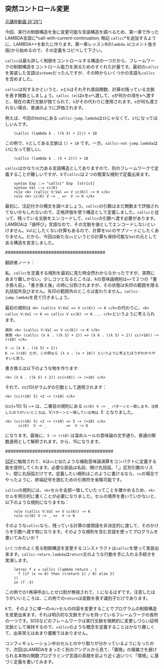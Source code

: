 ## 突然コントロール変更

[元講座動画 [6'28"]](http://youtu.be/UZ9iaus024g)


今回、実行の制御構造を急に変更可能な言語構造を調べるため、第一章で作ったLAMBDA言語に*call-with-current-continuation; 略記 `callcc`*を追加するように、LAMBDA++を新たに作ります。第一章レッスン8の`lambda.k`(コメント抜き版)から始めるので、その定義をコピペして下さい。

`callcc`は最も詳しく制御をコントロールする構造の一つだから、フレームワークの制御構造をコントロール能力を測るためのすぐれた計量です。最初の`callcc`を実装した言語は`scheme`だったんですが、その時からいくつかの言語も`callcc`を含めました。

`callcc`は何するかというと、`e`と`k`はそれぞれ普段関数、計算の残っている文脈を表す関数としましょう。`callcc (e)`は`k`を`e`へ渡して、`e`が何かの項を`k`へ渡すと、現在の実行文脈が捨てられて、`k`がその代わりに使用されます。`e`が何も渡されない場合、普通のように評価されます。

例えば、今回のtestsにある `callcc-jump.lambda`は`15`じゃなくて、`17`になってほしいんです。

```
    (callcc (lambda k . ((k 5) + 2))) + 10
```
この例で、`k`としてある文脈は `[] + 10` です。一方、`callcc-not-jump.lambda`は`17`になって欲しい。

```
    (callcc (lambda k . (5 + 2))) + 10
```

`callcc`はかなり火力ある言語構造としてありますので、別のフレームワークで定義することが難しいですが、kで`callcc`は２つの簡潔な規則で定義出来ます。

```
    syntax Exp ::= "callcc" Exp  [strict]
    syntax Val ::= cc(K)
    rule <k> (callcc V:Val => V cc(K)) ~> K </k>
    rule <k> cc(K) V ~> _ =>  V ~> K </k>
```

最初に、注記付きの構文を調べましょう。`callcc`の引数はまだ関数まで評価されてないかもしれないので、正格評価を使う構造として定義しました。`callcc`と従って、残っている文脈をエンコードして、`callcc`の引数へ渡す必要があります。LAMBDAは「値呼び」言語なので、その文脈を値としてエンコードしないといけません。`Val`にしたくない計算もあるので、計算を`Val`のサブソートにしたくありません。だから、今回は新たな`cc`というどの計算も保持可能な`Val`の元としてある構造を宣言しました。

\#####################################

翻訳者ノート：

私、`callcc`を定義する規則を最初に見た時全然わからなかったですが、実際にあまり難しかない。少しコツとなるところは、kの意味論規則は`=>`で２つの「書き換え前」、「書き換え後」の時に分割されますが、その状態は矢印の範囲を限る丸括弧外及びません。矢印の範囲外のところは変わりません。`callcc-jump.lambda`を見て行きましょう。

最初の規則は `<k> (callcc V:Val => V cc(K)) ~> K </k>`の代わりに、`<k> callcc V:Val ~> K => callcc V cc(K) ~> K ... </k>`というように考えられます。

```
規則 <k> (callcc V:Val => V cc(K)) ~> K </k>
実際 <k> (callcc (λ k . ((k 5) + 2)) => (λ k . ((k 5) + 2)) cc(+10)) ~> (+10) </k>

V := (λ k . ((k 5) + 2))
K := (+10) だが、この例なら (λ x . (x + 10)) というように考えたほうがわかりやすいと思う。
```

書き換えは以下のような物を作ります:

```
<k> (λ k . ((k 5) + 2)) cc(+10)) ~> (+10) </k>
```
それで、cc(10)がラムダの引数として適用されます：
```
<k> (cc(+10) 5) +2 ~> (+10) </k> 
```
(cc(+10) 5) ~> は、二番目の規則にある `cc(K) V ~> _ パターンと一致します。注意したほうがいいところは、`V`パターンと一致している物は `5` となりました。
```
<k> (cc(+10) 5) +2 ~> (+10) => 5 ~> (+10) </k>
      cc(K)  V ~> _         =>  V ~> K
```
になります。最後に、`5 ~> (+10)` は温めルールの意味論の文字通り、普通の関数適用として解釈されます。から、15になります。

\########################################


[SDF](http://www.program-transformation.org/Sdf/)に触発されて、kは`cc`と似たような補助意味論演算をコンパクトに定義する能を提供してくれます。必要な部品は名前、開け丸括弧、「,」区別引数のリスト、閉じ丸括弧だけです。定義したい規則はこのように書けるなら、`cc`の場合でやったように、終端記号を囲むための引用符を省略可能です。

`callcc`の規則には、`<k>`セルを全部一致していたってことを確かめるため、`<k>`セルを明示的に書くことが必要になりました。セルの境界を書いていかないと、以下のような規則になりますね：　

```
    rule (callcc V:Val => V cc(K)) ~> K
    rule cc(K) V ~> _ =>  V ~> K
```

そのような`callcc`なら、残っている計算の接頭語を非決定的に渡して、そのかけらを引数へ渡す物になります。そのような規則を含む言語を使ってプログラムを書いてみたいか？


いくつかのよく見る制御構造を変更するコンストラクトは`callcc`を使って実装出来ます。`callcc-return.lambda`は`return`文のような行動を手に入れる手続きを実演します。

```
    letrec f x = callcc (lambda return . (
      f (if (x <= 0) then ((return 1) / 0) else 2)
    ))
    in (f -3)
```

この例での`f`再帰呼出しとゼロ割が無視されて、`1` になるはずです。注意したほうがいいところは、この例での`return`は変数を表す識別子だけであります。



kで、そのように単一の`<k/>`セルの内容を変更することでプログラムの制御構造を変更出来ます。それは明示的な文脈モデルを持っているフレームワークの長所の一つです。SOSなどのフレームワークは実行文脈を暗黙的に変更しづらい証明文脈として保持するので、`callcc`のような概念を定義することはかなり難しくて、出来栄えはあまり優雅ではありません。

コンフィギュレーション中のセルとのやり取りが分かっているようになったので、次回はLAMBDAをまったく別のアングルから見て、「置換」の複雑さを避けられる本物の関数プログラミング言語の真髄を前より近く追いつく「環境」に基づく定義を書いてみます。


